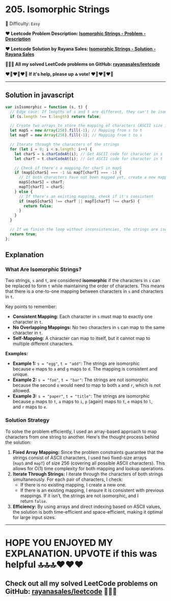 # 205. Isomorphic Strings

🌱 Difficulty: `Easy`

**❤️ Leetcode Problem Description: [Isomorphic Strings - Problem - Description](https://leetcode.com/problems/isomorphic-strings/description/)**

**❤️ Leetcode Solution by Rayana Sales: [Isomorphic Strings - Solution - Rayana Sales](https://leetcode.com/problems/isomorphic-strings/solutions/5681990/runtime-48ms-beats-98-03-javascript-solution-explanation/)**

**💁🏻‍♀️ All my solved LeetCode problems on GitHub: [rayanasales/leetcode](https://github.com/rayanasales/leetcode)**

**❤️‍🔥❤️‍🔥❤️‍🔥 If it's help, please up 🔝 vote! ❤️‍🔥❤️‍🔥❤️‍🔥**

---

## Solution in javascript

```js
var isIsomorphic = function (s, t) {
  // Edge case: If lengths of s and t are different, they can't be isomorphic
  if (s.length !== t.length) return false;

  // Create two arrays to store the mapping of characters (ASCII size is 256)
  let mapS = new Array(256).fill(-1); // Mapping from s to t
  let mapT = new Array(256).fill(-1); // Mapping from t to s

  // Iterate through the characters of the strings
  for (let i = 0; i < s.length; i++) {
    let charS = s.charCodeAt(i); // Get ASCII code for character in s
    let charT = t.charCodeAt(i); // Get ASCII code for character in t

    // Check if there's a mapping for charS in mapS
    if (mapS[charS] === -1 && mapT[charT] === -1) {
      // If both characters have not been mapped yet, create a new mapping
      mapS[charS] = charT;
      mapT[charT] = charS;
    } else {
      // If there's an existing mapping, check if it's consistent
      if (mapS[charS] !== charT || mapT[charT] !== charS) {
        return false;
      }
    }
  }

  // If we finish the loop without inconsistencies, the strings are isomorphic
  return true;
};
```

## Explanation

### **What Are Isomorphic Strings?**

Two strings, `s` and `t`, are considered **isomorphic** if the characters in `s` can be replaced to form `t` while maintaining the order of characters. This means that there is a one-to-one mapping between characters in `s` and characters in `t`.

Key points to remember:

- **Consistent Mapping:** Each character in `s` must map to exactly one character in `t`.
- **No Overlapping Mappings:** No two characters in `s` can map to the same character in `t`.
- **Self-Mapping:** A character can map to itself, but it cannot map to multiple different characters.

**Examples:**

- **Example 1:** `s = "egg"`, `t = "add"`: The strings are isomorphic because `e` maps to `a` and `g` maps to `d`. The mapping is consistent and unique.
- **Example 2:** `s = "foo"`, `t = "bar"`: The strings are not isomorphic because the second `o` would need to map to both `a` and `r`, which is not allowed.
- **Example 3:** `s = "paper"`, `t = "title"`: The strings are isomorphic because `p` maps to `t`, `a` maps to `i`, `p` (again) maps to `t`, `e` maps to `l`, and `r` maps to `e`.

### **Solution Strategy**

To solve the problem efficiently, I used an array-based approach to map characters from one string to another. Here's the thought process behind the solution:

1. **Fixed Array Mapping:** Since the problem constraints guarantee that the strings consist of ASCII characters, I used two fixed-size arrays (`mapS` and `mapT`) of size 256 (covering all possible ASCII characters). This allows for O(1) time complexity for both mapping and lookup operations.
2. **Iterate Through Strings:** I iterate through the characters of both strings simultaneously. For each pair of characters, I check:
   - If there is no existing mapping, I create a new one.
   - If there is an existing mapping, I ensure it is consistent with previous mappings. If it isn’t, the strings are not isomorphic, and I return `false`.
3. **Efficiency:** By using arrays and direct indexing based on ASCII values, the solution is both time-efficient and space-efficient, making it optimal for large input sizes.

---

# **HOPE YOU ENJOYED MY EXPLANATION. UPVOTE if this was helpful 🔝🔝🔝❤️❤️❤️**

## **Check out all my solved LeetCode problems on GitHub: [rayanasales/leetcode](https://github.com/rayanasales/leetcode) 🤙😚🤘**

